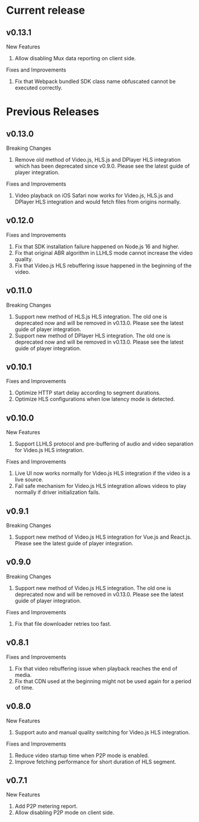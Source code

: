 # Current release

## v0.13.1

New Features

1. Allow disabling Mux data reporting on client side.

Fixes and Improvements

1. Fix that Webpack bundled SDK class name obfuscated cannot be executed correctly.

# Previous Releases

## v0.13.0

Breaking Changes

1. Remove old method of Video.js, HLS.js and DPlayer HLS integration which has been deprecated since v0.9.0. Please see the latest guide of player integration.

Fixes and Improvements

1. Video playback on iOS Safari now works for Video.js, HLS.js and DPlayer HLS integration and would fetch files from origins normally.

## v0.12.0

Fixes and Improvements

1. Fix that SDK installation failure happened on Node.js 16 and higher.
2. Fix that original ABR algorithm in LLHLS mode cannot increase the video quality.
3. Fix that Video.js HLS rebuffering issue happened in the beginning of the video.

## v0.11.0

Breaking Changes

1. Support new method of HLS.js HLS integration. The old one is deprecated now and will be removed in v0.13.0. Please see the latest guide of player integration.
2. Support new method of DPlayer HLS integration. The old one is deprecated now and will be removed in v0.13.0. Please see the latest guide of player integration.

## v0.10.1

Fixes and Improvements

1. Optimize HTTP start delay according to segment durations.
2. Optimize HLS configurations when low latency mode is detected.

## v0.10.0

New Features

1. Support LLHLS protocol and pre-buffering of audio and video separation for Video.js HLS integration.

Fixes and Improvements

1. Live UI now works normally for Video.js HLS integration if the video is a live source.
2. Fail safe mechanism for Video.js HLS integration allows videos to play normally if driver initialization fails.

## v0.9.1

Breaking Changes

1. Support new method of Video.js HLS integration for Vue.js and React.js. Please see the latest guide of player integration.

## v0.9.0

Breaking Changes

1. Support new method of Video.js HLS integration. The old one is deprecated now and will be removed in v0.13.0. Please see the latest guide of player integration.

Fixes and Improvements

1. Fix that file downloader retries too fast.

## v0.8.1

Fixes and Improvements

1. Fix that video rebuffering issue when playback reaches the end of media.
2. Fix that CDN used at the beginning might not be used again for a period of time.

## v0.8.0

New Features

1. Support auto and manual quality switching for Video.js HLS integration.

Fixes and Improvements

1. Reduce video startup time when P2P mode is enabled.
2. Improve fetching performance for short duration of HLS segment.

## v0.7.1

New Features

1. Add P2P metering report.
2. Allow disabling P2P mode on client side.
